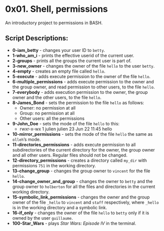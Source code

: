 # 0x01. Shell, permissions
An introductory project to permissions in BASH.
## Script Descriptions:
* **0-iam_betty** - changes your user ID to `betty`.
* **1-who_am_i** - prints the effective userid of the current user.
* **2-groups** - prints all the groups the current user is part of.
* **3-new_owner** - changes the owner of the file `hello` to the user `betty`.
* **4-empty** - creates an empty file called `hello`.
* **5-execute** - adds execute permission to the owner of the file `hello`.
* **6-multiple_permissions** - adds execute permission to the owner and the group owner, and read permission to other users, to the file `hello`.
* **7-everybody** - adds execution permission to the owner, the group owner and the other users, to the file `hello`.
* **8-James_Bond** - sets the permission to the file `hello` as follows:
  * Owner: no permission at all
  * Group: no permission at all
  * Other users: all the permissions
* **9-John_Doe** - sets the mode of the file `hello` to this:
  * rwxr-x-wx 1 julien julien 23 Jun 22 11:45 hello
* **10-mirror_permissions** - sets the mode of the file `hello` the same as `olleh`’s mode.
* **11-directories_permissions** - adds execute permission to all subdirectories of the current directory for the owner, the group owner and all other users. Regular files should not be changed.
* **12-directory_permissions** - creates a directory called `my_dir` with permissions `751` in the working directory.
* **13-change_group** - changes the group owner to `vincent` for the file `hello`.
* **14-change_owner_and_group** - changes the owner to `betty` and the group owner to `holberton` for all the files and directories in the current working directory.
* **15-symbolic_link_permissions** - changes the owner and the group owner of the file `_hello` to `vincent` and `staff` respectively, where `_hello` is in the working directory and a symbolic link.
* **16-if_only** - changes the owner of the file `hello` to `betty` only if it is owned by the user `guillaume`.
* **100-Star_Wars** - plays *Star Wars: Episode IV* in the terminal.
